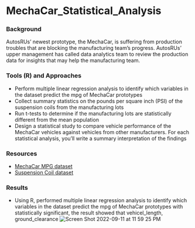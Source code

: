# MechaCar_Statistical_Analysis
### Background
AutosRUs’ newest prototype, the MechaCar, is suffering from production troubles that are blocking the manufacturing team’s progress. AutosRUs’ upper management has called data analytics team to review the production data for insights that may help the manufacturing team.

### Tools (R) and Approaches 
- Perform multiple linear regression analysis to identify which variables in the dataset predict the mpg of MechaCar prototypes
- Collect summary statistics on the pounds per square inch (PSI) of the suspension coils from the manufacturing lots
- Run t-tests to determine if the manufacturing lots are statistically different from the mean population
- Design a statistical study to compare vehicle performance of the MechaCar vehicles against vehicles from other manufacturers. For each statistical analysis, you’ll write a summary interpretation of the findings

### Resources 
- [MechaCar MPG dataset](https://github.com/ShiraliObul/MechaCar_Statistical_Analysis/blob/main/MechaCar_mpg.csv)
- [Suspension Coil dataset](https://github.com/ShiraliObul/MechaCar_Statistical_Analysis/blob/main/Suspension_Coil.csv)

### Results 
- Using R, performed multiple linear regression analysis to identify which variables in the dataset predict the mpg of MechaCar prototypes with statistically significant, the result showed that vehicel_length, ground_clearance 
![Screen Shot 2022-09-11 at 11 59 25 PM](https://user-images.githubusercontent.com/65901034/189571410-c9080f75-b98b-4593-a044-1c5c9cf19fa6.png)

  
  
